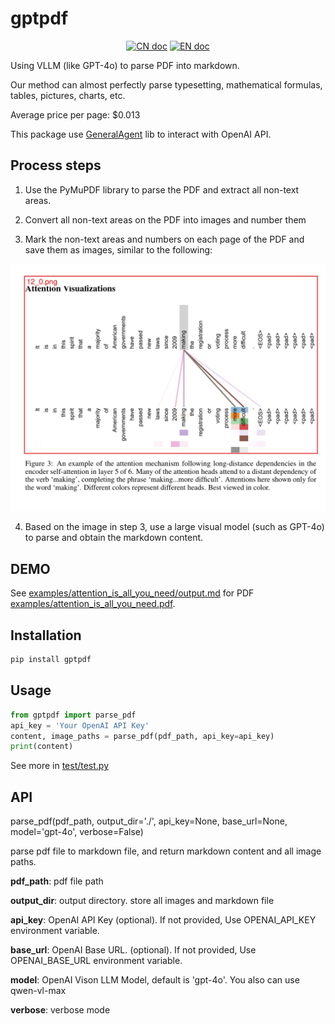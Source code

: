# gptpdf

<p align="center">
<a href="README_CN.md"><img src="https://img.shields.io/badge/文档-中文版-blue.svg" alt="CN doc"></a>
<a href="README.md"><img src="https://img.shields.io/badge/document-English-blue.svg" alt="EN doc"></a>
</p>

Using VLLM (like GPT-4o) to parse PDF into markdown.

Our method can almost perfectly parse typesetting, mathematical formulas, tables, pictures, charts, etc.

Average price per page: $0.013

This package use [GeneralAgent](https://github.com/CosmosShadow/GeneralAgent) lib to interact with OpenAI API.



## Process steps

1. Use the PyMuPDF library to parse the PDF and extract all non-text areas.

2. Convert all non-text areas on the PDF into images and number them

3. Mark the non-text areas and numbers on each page of the PDF and save them as images, similar to the following:

![](docs/demo.jpg)

4. Based on the image in step 3, use a large visual model (such as GPT-4o) to parse and obtain the markdown content.



## DEMO

See [examples/attention_is_all_you_need/output.md](examples/attention_is_all_you_need/output.md) for PDF [examples/attention_is_all_you_need.pdf](examples/attention_is_all_you_need.pdf).



## Installation

```bash
pip install gptpdf
```



## Usage

```python
from gptpdf import parse_pdf
api_key = 'Your OpenAI API Key'
content, image_paths = parse_pdf(pdf_path, api_key=api_key)
print(content)
```

See more in [test/test.py](test/test.py)



## API

parse_pdf(pdf_path, output_dir='./', api_key=None, base_url=None, model='gpt-4o', verbose=False)

parse pdf file to markdown file, and return markdown content and all image paths.

**pdf_path**: pdf file path

**output_dir**: output directory. store all images and markdown file

**api_key**: OpenAI API Key (optional). If not provided, Use OPENAI_API_KEY environment variable.

**base_url**: OpenAI Base URL. (optional). If not provided, Use OPENAI_BASE_URL environment variable.

**model**: OpenAI Vison LLM Model, default is 'gpt-4o'. You also can use qwen-vl-max

**verbose**: verbose mode